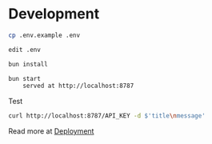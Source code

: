 
# Development

```sh
cp .env.example .env

edit .env

bun install

bun start
	served at http://localhost:8787
```

Test

```sh
curl http://localhost:8787/API_KEY -d $'title\nmessage'
```

Read more at [Deployment](./Deployment.md)
